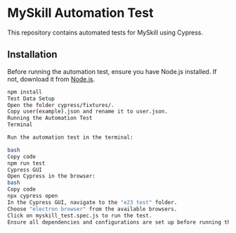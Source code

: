 # MySkill Automation Test

This repository contains automated tests for MySkill using Cypress.

## Installation

Before running the automation test, ensure you have Node.js installed. If not, download it from [Node.js](https://nodejs.org/).

```bash
npm install
Test Data Setup
Open the folder cypress/fixtures/.
Copy user(example).json and rename it to user.json.
Running the Automation Test
Terminal

Run the automation test in the terminal:

bash
Copy code
npm run test
Cypress GUI
Open Cypress in the browser:
bash
Copy code
npx cypress open
In the Cypress GUI, navigate to the "e23 test" folder.
Choose "electron browser" from the available browsers.
Click on myskill_test.spec.js to run the test.
Ensure all dependencies and configurations are set up before running the tests. Happy testing!

